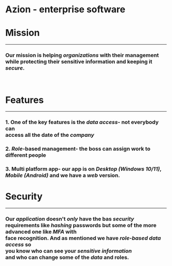 # Azion - enterprise software 

<h1> Mission </h1>
<hr/>

### Our mission is helping *organizations* with their management <br> while protecting their sensitive information and keeping it ***secure***.
<br>

<h1> Features </h1>
<hr/>

### 1. One of the key features is the ***data access***- not everybody can <br> access all the date of the *company*

### 2. *Role*-based management- the boss can assign **work** to different people

### 3. Multi platform app- our app is on *Desktop (Windows 10/11)*, <br> *Mobile (Android)* and we have a *web* version. 

<h1> Security </h1>
<hr/>

### Our *application* doesn't ***only*** have the bas *security* <br>  requirements like *hashing* passwords but some of the more **advanced** one like ***MFA*** with <br> face recognition. And as mentioned we have *role-based data access* so <br> you know who can see your *sensitive **information*** <br> and who can change some of the *data* and roles.         
